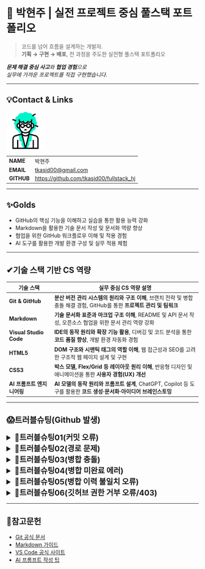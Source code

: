 # 🚀 박현주 | 실전 프로젝트 중심 풀스택 포트폴리오

> 코드를 넘어 흐름을 설계하는 개발자.  
**기획 → 구현 → 배포**, 전 과정을 주도한 실전형 풀스택 포트폴리오

***문제 해결 중심 사고**와 **협업 경험**으로  
실무에 가까운 프로젝트를 직접 구현했습니다.*


---
<!-- 이름, 이메일, 깃허브 주소, 포트폴리오 2*4의 테이블 형식으로-->
## 💡Contact & Links
<img src="./track001_github/3319946_수정.gif"
    alt="프로필" width="100"/>

|||
|-|-|
|**NAME**|박현주|
|**EMAIL**|tkasid00@gmail.com|
|**GITHUB**|https://github.com/tkasid00/fullstack_hj|


---
<!-- Track001 github -->
## ✨Golds
- GitHub의 핵심 기능을 이해하고 실습을 통한 활용 능력 강화
- Markdown을 활용한 기술 문서 작성 및 문서화 역량 향상
- 협업을 위한 GitHub 워크플로우 이해 및 적용 경험
- AI 도구를 활용한 개발 환경 구성 및 실무 적용 체험

---

## ✔기술 스택 기반 CS 역량

| 기술 스택                | 실무 중심 CS 역량 설명                                                                                   |
|--------------------------|--------------------------------------------------------------------------------------------------------|
| **Git & GitHub**         | **분산 버전 관리 시스템의 원리와 구조 이해**, 브랜치 전략 및 병합 충돌 해결 경험, GitHub를 통한 **프로젝트 관리 및 팀워크** |
| **Markdown**             | **기술 문서화 표준과 마크업 구조 이해**, README 및 API 문서 작성, 오픈소스 협업을 위한 문서 관리 역량 강화         |
| **Visual Studio Code**   | **IDE의 동작 원리와 확장 기능 활용**, 디버깅 및 코드 분석을 통한 **코드 품질 향상**, 개발 환경 자동화 경험         |
| **HTML5**                | **DOM 구조와 시맨틱 태그의 역할 이해**, 웹 접근성과 SEO를 고려한 구조적 웹 페이지 설계 및 구현                   |
| **CSS3**                 | **박스 모델, Flex/Grid 등 레이아웃 원리 이해**, 반응형 디자인 및 애니메이션을 통한 **사용자 경험(UX) 개선**        |
| **AI 프롬프트 엔지니어링** | **AI 모델의 동작 원리와 프롬프트 설계**, ChatGPT, Copilot 등 도구를 활용한 **코드 생성·문서화·아이디어 브레인스토밍** |

---
<!-- JAVA, HTML+CSS+JS/JQUERTY...-->
<!--## 📌포트폴리오

<br/>
<br/>
<br/>

--- -->

## 😱트러블슈팅(Github 발생)

<details>
<summary style="font-size:20px; font-weight:bold;">📌트러블슈팅01(커밋 오류)</summary>

**[문제점]**  
- 파일 수정 후 커밋하려 했으나 변경 사항이 스테이지에 올라가지 않아 커밋이 되지 않음.

**[오류 코드]**   
```bash
$ git commit -m "git 수정 후 다시 올리기"
On branch master
Changes not staged for commit:
  (use "git add <file>..." to update what will be committed)
  (use "git restore <file>..." to discard changes in working directory)
        modified:   day001.md

no changes added to commit (use "git add" and/or "git commit -a")
```

**[원인 분석]**  
- 파일을 수정한 뒤 저장(ctrl+s)을 하지 않아 실제로 변경된 내용이 반영되지 않았음.

**[해결 방안]**  
- 파일을 저장한 뒤 `git add <파일명>` 또는 `git add .`로 변경 사항을 스테이지에 추가하고 커밋을 진행.

**[느낀점]**  
- 커밋 전에는 반드시 파일이 저장되었는지 확인해야 하며, 작은 실수 하나가 커밋 과정에서 오류를 발생시킬 수 있음을 경험함.  
- 기본적인 Git 워크플로우(수정→저장→add→commit)의 중요성을 다시 한 번 인식함.
</details>


<details>
<summary style="font-size:20px; font-weight:bold;">📌트러블슈팅02(경로 문제)</summary>

**[문제점]**  
- `git add .` 명령어 실행 시 시스템 폴더에 접근 권한이 없어 수많은 warning과 fatal error가 발생함.

**[오류 코드]**  
```bash
tj-bu-703-20@DESKTOP-L48OJRJ MINGW64 ~ (master)
$ git add .
warning: could not open directory 'AppData/Local/Application Data/': Permission denied
warning: could not open directory 'AppData/Local/History/': Permission denied
warning: could not open directory 'AppData/Local/Microsoft/Windows/INetCache/Content.IE5/': Permission denied
warning: could not open directory 'AppData/Local/Microsoft/Windows/Temporary Internet Files/': Permission denied
warning: could not open directory 'AppData/Local/Temp/WinSAT/': Permission denied
warning: could not open directory 'AppData/Local/Temporary Internet Files/': Permission denied
warning: could not open directory 'AppData/Roaming/Microsoft/Windows/Start Menu/프로그램/': Permission denied
warning: could not open directory 'Application Data/': Permission denied
warning: could not open directory 'Cookies/': Permission denied
warning: could not open directory 'Documents/My Music/': Permission denied
warning: could not open directory 'Documents/My Pictures/': Permission denied
warning: could not open directory 'Documents/My Videos/': Permission denied
warning: could not open directory 'Local Settings/': Permission denied
warning: could not open directory 'My Documents/': Permission denied
warning: could not open directory 'NetHood/': Permission denied
warning: could not open directory 'PrintHood/': Permission denied
warning: could not open directory 'Recent/': Permission denied
warning: could not open directory 'SendTo/': Permission denied
warning: could not open directory 'Templates/': Permission denied
warning: could not open directory '시작 메뉴/': Permission denied
warning: in the working copy of '.gitconfig', LF will be replaced by CRLF the next time Git touches it
warning: in the working copy of '.lesshst', LF will be replaced by CRLF the next time Git touches it
warning: in the working copy of '.vscode/argv.json', LF will be replaced by CRLF the next time Git touches it
error: open("AppData/Local/Comms/UnistoreDB/USS.jtx"): Permission denied
error: unable to index file 'AppData/Local/Comms/UnistoreDB/USS.jtx'
fatal: adding files failed
```

**[원인 분석]**  
- 작업 디렉토리를 상위 폴더(홈 디렉토리)로 지정한 상태에서 `git add .`를 실행하여 시스템 폴더까지 Git이 스캔함.
- Windows 사용자 폴더에는 권한이 제한된 시스템 디렉토리가 많아, 접근 시 오류가 발생함.

**[해결 방안]**  
- 반드시 프로젝트 폴더에서 Git 명령어를 실행하여, 불필요한 시스템 폴더가 Git의 관리 대상에 포함되지 않도록 경로를 재설정함.
- 작업 폴더를 정확하게 지정한 후 `git add .`를 실행하면 정상적으로 동작함.

**[느낀점]** 
- Git 명령어를 사용할 때는 반드시 현재 작업 경로를 확인해야 하며 실수로 상위 폴더에서 실행하면 시스템 파일까지 스캔되어 권한 문제로 오류가 발생할 수 있음을 알게 됨.  
- 프로젝트 폴더 구조와 경로 관리의 중요성을 체감함.
</details>


<details>
<summary style="font-size:20px; font-weight:bold;">📌트러블슈팅03(병합 충돌)</summary>



**[문제점]**  
- `git pull origin master` 실행 시 병합되지 않은 변경 사항이 있어 merge conflict가 발생함.

**[오류 코드]**  
```bash
$ git pull origin master
remote: Enumerating objects: 5, done.
remote: Counting objects: 100% (5/5), done.
remote: Compressing objects: 100% (3/3), done.
remote: Total 3 (delta 1), reused 0 (delta 0), pack-reused 0 (from 0)
Unpacking objects: 100% (3/3), 946 bytes | 105.00 KiB/s, done.
From https://github.com/tkasid00/fullstack_hj
 * branch            master     -> FETCH_HEAD
   f46d107..504ab2c  master     -> origin/master
Auto-merging day002.md
CONFLICT (content): Merge conflict in day002.md
Automatic merge failed; fix conflicts and then commit the result.
```

**[원인 분석]**  
- 로컬과 원격 저장소의 동일 파일에 서로 다른 변경 사항이 있어 자동 병합이 불가능한 상태에서 pull을 시도함.

**[해결 방안]**  
- 충돌 파일을 직접 수정하여 병합한 뒤,  
  `git add .` → `git commit -m "오류 해결"` → `git pull origin master` → `git push origin master` 순서로 정상적으로 병합 및 푸시함.

**[느낀점]**  
- 협업 환경에서는 충돌이 자주 발생할 수 있으므로 충돌 해결 방법과 병합 과정에 익숙해지는 것이 중요함.  
- 충돌 상황을 두려워하지 않고 차분하게 원인 파악과 해결 절차를 밟는 습관이 필요함.  
- 특히 실무에서는 팀원과의 적극적인 소통이 문제 해결과 원활한 협업에 매우 중요하다는 것을 깨달음.
</details>


<details>
<summary style="font-size:20px; font-weight:bold;">📌트러블슈팅04(병합 미완료 에러) </summary>
 

**[문제점]**  
- 병합이 완료되지 않은 상태에서 추가 pull을 시도하여 "You have not concluded your merge (MERGE_HEAD exists)" 에러가 발생함.

**[오류 코드]**  
```bash
$ git pull origin master
error: You have not concluded your merge (MERGE_HEAD exists).
hint: Please, commit your changes before merging.
fatal: Exiting because of unfinished merge.
```

**[원인 분석]**  
- 이전 병합 작업이 완료되지 않은 상태에서 추가로 pull을 시도함.
- Git은 병합 중인 상태를 명확히 관리하므로, 병합이 끝나지 않은 상황에서는 추가 작업이 불가능함.

**[해결 방안]**  
- 병합 중인 파일을 수정 및 저장한 뒤 `git add .` → `git commit -m "merge 완료"`로 병합을 마무리한 후 pull/push를 재시도함.

**[느낀점]**  
- Git은 병합 중인 상태를 명확히 관리하므로 병합이 끝나지 않은 상황에서는 추가 작업이 불가능함을 알게 됨.  
- 단계별로 작업을 마무리하는 습관과 Git의 상태 메시지를 꼼꼼히 확인하는 것이 중요함.
</details>



<details>
<summary style="font-size:20px; font-weight:bold;">📌트러블슈팅05(병합 이력 불일치 오류) </summary>

**[문제점]**  
- 새 컴퓨터에서 Git 저장소를 세팅하고 `git pull origin master` 명령어를 실행했을 때,  
  `fatal: refusing to merge unrelated histories` 오류가 발생함.

**[오류 코드]**  
```bash
$ git pull origin master
remote: Enumerating objects: 344, done.
remote: Counting objects: 100% (62/62), done.
remote: Compressing objects: 100% (53/53), done.
remote: Total 344 (delta 26), reused 28 (delta 7), pack-reused 282 (from 1)
Receiving objects: 100% (344/344), 4.66 MiB | 13.07 MiB/s, done.
Resolving deltas: 100% (144/144), done.
From https://github.com/tkasid00/fullstack_hj
 * branch            master     -> FETCH_HEAD
 * [new branch]      master     -> origin/master
fatal: refusing to merge unrelated histories
```

**[원인 분석]**  
- 로컬 저장소와 원격 저장소가 각각 독립적으로 생성되어 커밋 이력이 서로 연결되어 있지 않음.
- 새 컴퓨터에서 `git init`으로 저장소를 만들고 원격 저장소와 연결한 뒤 pull을 시도했으나  
  두 저장소의 커밋 이력이 달라 Git이 병합을 거부함.

**[해결 방안]**  
- `git pull origin master --allow-unrelated-histories` 명령어를 사용하여 강제로 병합을 진행함.
- 병합 과정에서 충돌이 발생할 수 있으므로, 충돌 파일을 직접 수정한 뒤  
  `git add .` → `git commit -m "병합 이력 불일치 해결"`로 병합을 마무리함.

**[느낀점]**  
- 새 환경에서 Git 저장소를 세팅할 때는 로컬과 원격 저장소의 이력이 일치하는지 반드시 확인해야 함.
- `--allow-unrelated-histories` 옵션을 통해 병합할 수 있지만, 충돌 해결 등 추가 작업이 필요하므로  
  병합 과정에 대한 이해와 신중한 접근이 중요함을 깨달음.
</details>



<details>
<summary style="font-size:20px; font-weight:bold;">📌트러블슈팅06(깃허브 권한 거부 오류/403) </summary>

**[문제점]**  
- `git push origin dev-tkasid00` 명령어 실행 시  
  `remote: Permission to tkasid00/fullstack_20250825.git denied to HSH703.`  
  `fatal: unable to access ... error: 403` 오류가 발생함.

**[오류 코드]**  
```bash
PS D:\HYUNJU\workspace\fullstack_20250825> git push origin dev-tkasid00
remote: Permission to tkasid00/fullstack_20250825.git denied to HSH703.
fatal: unable to access 'https://github.com/tkasid00/fullstack_20250825.git/': The requested URL returned error: 403
```

**[원인 분석]**  
- 현재 로그인된 깃허브 계정(HSH703)에게 해당 저장소(tkasid00/fullstack_20250825)에 대한 푸시 권한이 없음.
- 저장소 소유자 또는 협업자로 등록되지 않은 계정으로 푸시를 시도했기 때문에 권한 거부(403)가 발생함.

**[해결 방안]**  
- 저장소 소유자에게 협업자(Contributor)로 추가해 달라고 요청.
- 또는 자신의 계정으로 포크(fork)한 저장소에 푸시하거나 올바른 계정으로 인증 정보를 변경함.
- 인증 정보를 변경하려면 `git config --global user.name` 및 `git config --global user.email`을 올바른 계정으로 설정하고  
  필요 시 GitHub에 로그인된 계정을 변경하거나 **캐시된 인증 정보를 삭제함.**

**[느낀점]**  
- 깃허브 저장소에 푸시하려면 반드시 해당 저장소에 대한 권한이 필요함을 알게 됨.
- 협업 시에는 권한 관리와 계정 설정을 꼼꼼히 확인해야 하며 권한 문제 발생 시 당황하지 말고 원인을 파악해 해결하는 것이 중요함.
</details>




---

## 📜참고문헌

- [Git 공식 문서](https://git-scm.com/doc)  
- [Markdown 가이드](https://www.markdownguide.org/basic-syntax/)  
- [VS Code 공식 사이트](https://code.visualstudio.com/)  
- [AI 프롬프트 작성 팁](https://learn.microsoft.com/en-us/azure/ai-foundry/openai/concepts/prompt-engineering?tabs=chat)